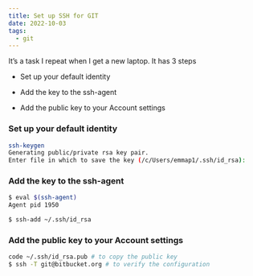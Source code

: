 ```yaml
---
title: Set up SSH for GIT
date: 2022-10-03
tags:
  - git
---
```


It’s a task I repeat when I get a new laptop. It has 3 steps

- Set up your default identity

- Add the key to the ssh-agent

- Add the public key to your Account settings

### Set up your default identity

```bash
ssh-keygen
Generating public/private rsa key pair.
Enter file in which to save the key (/c/Users/emmap1/.ssh/id_rsa):
```

### Add the key to the ssh-agent

```bash
$ eval $(ssh-agent)
Agent pid 1950

$ ssh-add ~/.ssh/id_rsa
```

### Add the public key to your Account settings

```bash
code ~/.ssh/id_rsa.pub # to copy the public key
$ ssh -T git@bitbucket.org # to verify the configuration
```

